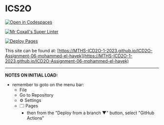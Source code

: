 # ICS2O

[![Open in Codespaces](https://classroom.github.com/assets/launch-codespace-7f7980b617ed060a017424585567c406b6ee15c891e84e1186181d67ecf80aa0.svg)](https://classroom.github.com/open-in-codespaces?assignment_repo_id=15246945)

[![Mr Coxall's Super Linter](https://github.com/MTHS-ICD2O-1-2023/ICD2O-Assignment-06-mohammed-el-hayek/workflows/Mr%20Coxall's%20Super%20Linter/badge.svg)](https://github.com/MTHS-ICD2O-1-2023/ICD2O-Assignment-06-mohammed-el-hayek/actions)

[![Deploy Pages](https://github.com/MTHS-ICD2O-1-2023/ICD2O-Assignment-06-mohammed-el-hayek/workflows/Deploy%20Pages/badge.svg)](https://github.com/MTHS-ICD2O-1-2023/ICD2O-Assignment-06-mohammed-el-hayek/actions)

This site can be found at: [https://MTHS-ICD2O-1-2023.github.io/ICD2O-Assignment-06-mohammed-el-hayek](https://MTHS-ICD2O-1-2023.github.io/ICD2O-Assignment-06-mohammed-el-hayek)

---

**NOTES ON INITIAL LOAD:**
- remember to goto on the menu bar:
  - File
  - Go to Repository
  - ⚙ Settings
  - 🗔 Pages
    - then from the "Deploy from a branch ▼" button, select "GitHub Actions"
